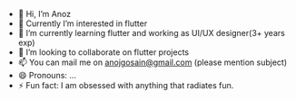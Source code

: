 - 👋 Hi, I’m Anoz
- 👀 Currently I’m interested in flutter
- 🌱 I’m currently learning flutter and working as UI/UX designer(3+ years exp)
- 💞️ I’m looking to collaborate on flutter projects
- 📫 You can mail me on anojgosain@gmail.com (please mention subject)
- 😄 Pronouns: ...
- ⚡ Fun fact: I am obsessed with anything that radiates fun.

<!---
D-Anoz/D-Anoz is a ✨ special ✨ repository because its `README.md` (this file) appears on your GitHub profile.
You can click the Preview link to take a look at your changes.
--->
